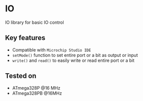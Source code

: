 # IO
IO library for basic IO control

## Key features
- Compatible with `Microchip Studio IDE`
- ```setMode()``` function to set entire port or a bit as output or input
- ```write()``` and ```read()``` to easily write or read entire port or a bit

## Tested on
- ATmega328P @16 MHz
- ATmega328PB @16MHz
